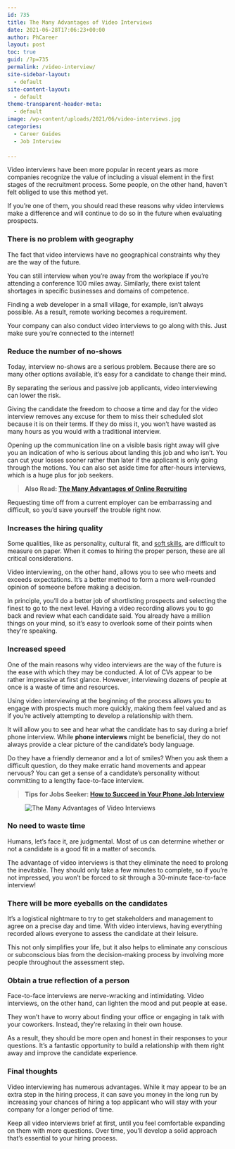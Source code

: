 ```yaml
---
id: 735
title: The Many Advantages of Video Interviews
date: 2021-06-28T17:06:23+00:00
author: PhCareer
layout: post
toc: true
guid: /?p=735
permalink: /video-interview/
site-sidebar-layout:
  - default
site-content-layout:
  - default
theme-transparent-header-meta:
  - default
image: /wp-content/uploads/2021/06/video-interviews.jpg
categories:
  - Career Guides
  - Job Interview

---
```

Video interviews have been more popular in recent years as more companies recognize the value of including a visual element in the first stages of the recruitment process. Some people, on the other hand, haven&#8217;t felt obliged to use this method yet.

If you&#8217;re one of them, you should read these reasons why video interviews make a difference and will continue to do so in the future when evaluating prospects.



### **There is no problem with geography**

The fact that video interviews have no geographical constraints why they are the way of the future.

You can still interview when you&#8217;re away from the workplace if you&#8217;re attending a conference 100 miles away. Similarly, there exist talent shortages in specific businesses and domains of competence.

Finding a web developer in a small village, for example, isn&#8217;t always possible. As a result, remote working becomes a requirement.

Your company can also conduct video interviews to go along with this. Just make sure you&#8217;re connected to the internet!

### **Reduce the number of no-shows**

Today, interview no-shows are a serious problem. Because there are so many other options available, it&#8217;s easy for a candidate to change their mind.

By separating the serious and passive job applicants, video interviewing can lower the risk.

Giving the candidate the freedom to choose a time and day for the video interview removes any excuse for them to miss their scheduled slot because it is on their terms. If they do miss it, you won&#8217;t have wasted as many hours as you would with a traditional interview.

Opening up the communication line on a visible basis right away will give you an indication of who is serious about landing this job and who isn&#8217;t. You can cut your losses sooner rather than later if the applicant is only going through the motions. You can also set aside time for after-hours interviews, which is a huge plus for job seekers.

<blockquote class="wp-block-quote">
  <p>
    <strong>Also Read: <a href="/the-many-advantages-of-online-recruiting/">The Many Advantages of Online Recruiting</a></strong>
  </p>
</blockquote>

Requesting time off from a current employer can be embarrassing and difficult, so you&#8217;d save yourself the trouble right now.

### **Increases the hiring quality**

Some qualities, like as personality, cultural fit, and [soft skills](/tips-on-how-to-improve-your-soft-skills-at-work/), are difficult to measure on paper. When it comes to hiring the proper person, these are all critical considerations.

Video interviewing, on the other hand, allows you to see who meets and exceeds expectations. It&#8217;s a better method to form a more well-rounded opinion of someone before making a decision.

In principle, you&#8217;ll do a better job of shortlisting prospects and selecting the finest to go to the next level. Having a video recording allows you to go back and review what each candidate said. You already have a million things on your mind, so it&#8217;s easy to overlook some of their points when they&#8217;re speaking.

### **Increased speed**

One of the main reasons why video interviews are the way of the future is the ease with which they may be conducted. A lot of CVs appear to be rather impressive at first glance. However, interviewing dozens of people at once is a waste of time and resources.

Using video interviewing at the beginning of the process allows you to engage with prospects much more quickly, making them feel valued and as if you&#8217;re actively attempting to develop a relationship with them.

It will allow you to see and hear what the candidate has to say during a brief phone interview. While **phone interviews** might be beneficial, they do not always provide a clear picture of the candidate&#8217;s body language.

Do they have a friendly demeanor and a lot of smiles? When you ask them a difficult question, do they make erratic hand movements and appear nervous? You can get a sense of a candidate&#8217;s personality without committing to a lengthy face-to-face interview.

<blockquote class="wp-block-quote">
  <p>
    <strong>Tips for Jobs Seeker: <a href="/how-to-succeed-in-your-phone-job-interview/">How to Succeed in Your Phone Job Interview</a></strong>
  </p>
</blockquote>



<div class="wp-block-image">
  <figure class="aligncenter size-large"><img loading="lazy" width="740" height="494" src="/wp-content/uploads/2021/06/The-Many-Advantages-of-Video-Interviews.jpg" alt="The Many Advantages of Video Interviews" class="wp-image-736" srcset="/wp-content/uploads/2021/06/The-Many-Advantages-of-Video-Interviews.jpg 740w, /wp-content/uploads/2021/06/The-Many-Advantages-of-Video-Interviews-300x200.jpg 300w" sizes="(max-width: 740px) 100vw, 740px" /></figure>
</div>



### **No need to waste time**

Humans, let&#8217;s face it, are judgmental. Most of us can determine whether or not a candidate is a good fit in a matter of seconds.

The advantage of video interviews is that they eliminate the need to prolong the inevitable. They should only take a few minutes to complete, so if you&#8217;re not impressed, you won&#8217;t be forced to sit through a 30-minute face-to-face interview!

### **There will be more eyeballs on the candidates**

It&#8217;s a logistical nightmare to try to get stakeholders and management to agree on a precise day and time. With video interviews, having everything recorded allows everyone to assess the candidate at their leisure.

This not only simplifies your life, but it also helps to eliminate any conscious or subconscious bias from the decision-making process by involving more people throughout the assessment step.

### **Obtain a true reflection of a person**

Face-to-face interviews are nerve-wracking and intimidating. Video interviews, on the other hand, can lighten the mood and put people at ease.

They won&#8217;t have to worry about finding your office or engaging in talk with your coworkers. Instead, they&#8217;re relaxing in their own house.

As a result, they should be more open and honest in their responses to your questions. It&#8217;s a fantastic opportunity to build a relationship with them right away and improve the candidate experience.

### **Final thoughts**

Video interviewing has numerous advantages. While it may appear to be an extra step in the hiring process, it can save you money in the long run by increasing your chances of hiring a top applicant who will stay with your company for a longer period of time.

Keep all video interviews brief at first, until you feel comfortable expanding on them with more questions. Over time, you&#8217;ll develop a solid approach that&#8217;s essential to your hiring process.

